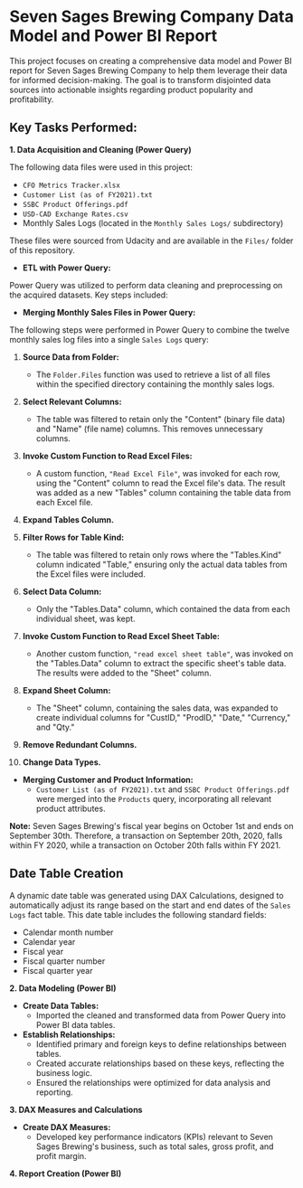 # Seven Sages Brewing Company Data Model and Power BI Report

This project focuses on creating a comprehensive data model and Power BI report for Seven Sages Brewing Company to help them leverage their data for informed decision-making. The goal is to transform disjointed data sources into actionable insights regarding product popularity and profitability.

## Key Tasks Performed:

**1. Data Acquisition and Cleaning (Power Query)**

The following data files were used in this project:

* `CFO Metrics Tracker.xlsx`
* `Customer List (as of FY2021).txt`
* `SSBC Product Offerings.pdf`
* `USD-CAD Exchange Rates.csv`
* Monthly Sales Logs (located in the `Monthly Sales Logs/` subdirectory)

These files were sourced from Udacity and are available in the `Files/` folder of this repository.

* **ETL with Power Query:**

Power Query was utilized to perform data cleaning and preprocessing on the acquired datasets. Key steps included:

* **Merging Monthly Sales Files in Power Query:**

The following steps were performed in Power Query to combine the twelve monthly sales log files into a single `Sales Logs` query:

1.  **Source Data from Folder:**
    * The `Folder.Files` function was used to retrieve a list of all files within the specified directory containing the monthly sales logs.

2.  **Select Relevant Columns:**
    * The table was filtered to retain only the "Content" (binary file data) and "Name" (file name) columns. This removes unnecessary columns.

3.  **Invoke Custom Function to Read Excel Files:**
    * A custom function, `"Read Excel File"`, was invoked for each row, using the "Content" column to read the Excel file's data. The result was added as a new "Tables" column containing the table data from each Excel file.

4.  **Expand Tables Column.**
    
5.  **Filter Rows for Table Kind:**
    * The table was filtered to retain only rows where the "Tables.Kind" column indicated "Table," ensuring only the actual data tables from the Excel files were included.

6.  **Select Data Column:**
    * Only the "Tables.Data" column, which contained the data from each individual sheet, was kept.

7.  **Invoke Custom Function to Read Excel Sheet Table:**
    * Another custom function, `"read excel sheet table"`, was invoked on the "Tables.Data" column to extract the specific sheet's table data. The results were added to the "Sheet" column.

8.  **Expand Sheet Column:**
    * The "Sheet" column, containing the sales data, was expanded to create individual columns for "CustID," "ProdID," "Date," "Currency," and "Qty."

9.  **Remove Redundant Columns.**
    
10. **Change Data Types.**
    
* **Merging Customer and Product Information:**
    * `Customer List (as of FY2021).txt` and `SSBC Product Offerings.pdf` were merged into the `Products` query, incorporating all relevant product attributes.

**Note:** Seven Sages Brewing's fiscal year begins on October 1st and ends on September 30th. Therefore, a transaction on September 20th, 2020, falls within FY 2020, while a transaction on October 20th falls within FY 2021.

## Date Table Creation

A dynamic date table was generated using DAX Calculations, designed to automatically adjust its range based on the start and end dates of the `Sales Logs` fact table. This date table includes the following standard fields:

* Calendar month number
* Calendar year
* Fiscal year
* Fiscal quarter number
* Fiscal quarter year

**2. Data Modeling (Power BI)**

* **Create Data Tables:**
    * Imported the cleaned and transformed data from Power Query into Power BI data tables.
* **Establish Relationships:**
    * Identified primary and foreign keys to define relationships between tables.
    * Created accurate relationships based on these keys, reflecting the business logic.
    * Ensured the relationships were optimized for data analysis and reporting.

**3. DAX Measures and Calculations**

* **Create DAX Measures:**
    * Developed key performance indicators (KPIs) relevant to Seven Sages Brewing's business, such as total sales, gross profit, and profit margin.
   
**4. Report Creation (Power BI)**


